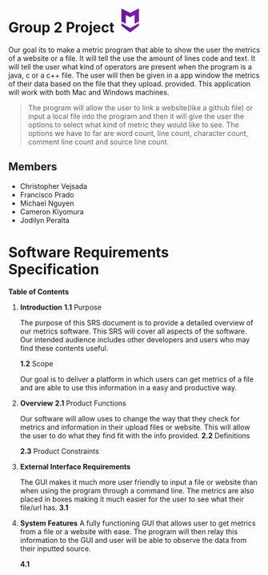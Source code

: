 # Group 2 Project  ![alt text](https://github.com/adam-p/markdown-here/raw/master/src/common/images/icon48.png "Logo Title Text 1")
Our goal its to make a metric program that able to show the user the metrics of a website or a file. It will
tell the use the amount of lines code and text. It will tell the user what kind of operators are present when the program is a java, c or a c++ file.
The user will then be given in a app window the metrics of their data based on the file that they upload.
provided. This application will work with both Mac and Windows machines.
> The program will allow the user to link a website(like a github file) or input a local file into the program
and then it will give the user the options to select what kind of metric they would like to see. The options we have to far are
word count, line count, character count, comment line count and source line count.
## Members 
* Christopher Vejsada
* Francisco Prado
* Michael Nguyen
* Cameron Kiyomura
* Jodilyn Peralta

# Software Requirements Specification
**Table of Contents**
1. **Introduction**
   **1.1** 
   Purpose
   
   The purpose of this SRS document is to provide a detailed overview of our metrics software. This SRS will cover all aspects of the software.
   Our intended audience includes other developers and users who may find these contents useful.

   **1.2** Scope
   
   Our goal is to deliver a platform in which users can get metrics of a file and are able to use this
   information in a easy and productive way.
2. **Overview**
   **2.1** 
   Product Functions

   Our software will allow uses to change the way that they check for metrics and information in their upload files or website. This will allow the user
   to do what they find fit with the info provided.
   **2.2** Definitions


   **2.3** Product Constraints
3. **External Interface Requirements**

    The GUI makes it much more user friendly to input a file or website than when using the program through a command line.
    The metrics are also placed in boxes making it much easier for the user to see what their file/url has.
   **3.1**
4. **System Features**
    A fully functioning GUI that allows user to get metrics from a file or a website with ease. The program will then 
    relay this information to the GUI and user will be able to observe the data from their inputted source.
     
   **4.1**


